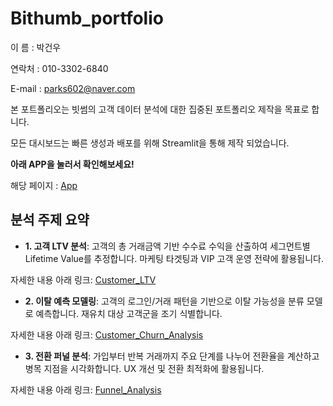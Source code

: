 # Bithumb_portfolio

이 름 : 박건우

연락처 : 010-3302-6840

E-mail : parks602@naver.com


본 포트폴리오는 빗썸의 고객 데이터 분석에 대한 집중된 포트폴리오 제작을 목표로 합니다.

모든 대시보드는 빠른 생성과 배포를 위해 Streamlit을 통해 제작 되었습니다.

**아래 APP을 눌러서 확인해보세요!**

해당 페이지 : [App](https://bithumbportfolio-pkw.streamlit.app/)

## 분석 주제 요약

* **1\. 고객 LTV 분석**: 고객의 총 거래금액 기반 수수료 수익을 산출하여 세그먼트별 Lifetime Value를 추정합니다. 마케팅 타겟팅과 VIP 고객 운영 전략에 활용됩니다.

자세한 내용 아래 링크: [Customer_LTV](https://github.com/parks602/bithumb_portfolio/tree/main/Customer_LTV)

* **2\. 이탈 예측 모델링**: 고객의 로그인/거래 패턴을 기반으로 이탈 가능성을 분류 모델로 예측합니다. 재유치 대상 고객군을 조기 식별합니다.


자세한 내용 아래 링크: [Customer_Churn_Analysis](https://github.com/parks602/bithumb_portfolio/tree/main/Customer_Churn_Analysis)


* **3\. 전환 퍼널 분석**: 가입부터 반복 거래까지 주요 단계를 나누어 전환율을 계산하고 병목 지점을 시각화합니다. UX 개선 및 전환 최적화에 활용됩니다.


자세한 내용 아래 링크: [Funnel_Analysis](https://github.com/parks602/bithumb_portfolio/tree/main/Funnel_Analysis)

